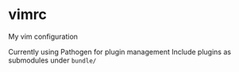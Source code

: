 # vimrc
My vim configuration

Currently using Pathogen for plugin management
Include plugins as submodules under `bundle/`

